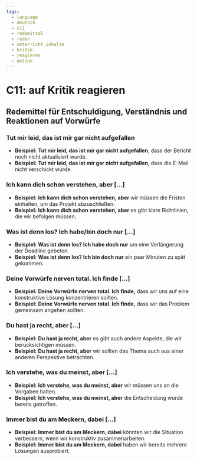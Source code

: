 ```yaml
---
tags:
  - language
  - deutsch
  - c11
  - redemittel
  - reden
  - unterricht_inhalte
  - kritik
  - reagieren
  - online
---
```



# C11: auf Kritik reagieren

## Redemittel für Entschuldigung, Verständnis und Reaktionen auf Vorwürfe

### Tut mir leid, das ist mir gar nicht aufgefallen

- __Beispiel:__ __Tut mir leid, das ist mir gar nicht aufgefallen__, dass der Bericht noch nicht aktualisiert wurde.
- __Beispiel:__ __Tut mir leid, das ist mir gar nicht aufgefallen__, dass die E-Mail nicht verschickt wurde.

### Ich kann dich schon verstehen, aber [...]

- __Beispiel:__ __Ich kann dich schon verstehen, aber__ wir müssen die Fristen einhalten, um das Projekt abzuschließen.
- __Beispiel:__ __Ich kann dich schon verstehen, aber__ es gibt klare Richtlinien, die wir befolgen müssen.

### Was ist denn los? Ich habe/bin doch nur [...]

- __Beispiel:__ __Was ist denn los? Ich habe doch nur__ um eine Verlängerung der Deadline gebeten.
- __Beispiel:__ __Was ist denn los? Ich bin doch nur__ ein paar Minuten zu spät gekommen.

### Deine Vorwürfe nerven total. Ich finde [...]

- __Beispiel:__ __Deine Vorwürfe nerven total. Ich finde,__ dass wir uns auf eine konstruktive Lösung konzentrieren sollten.
- __Beispiel:__ __Deine Vorwürfe nerven total. Ich finde,__ dass wir das Problem gemeinsam angehen sollten.

### Du hast ja recht, aber [...]

- __Beispiel:__ __Du hast ja recht, aber__ es gibt auch andere Aspekte, die wir berücksichtigen müssen.
- __Beispiel:__ __Du hast ja recht, aber__ wir sollten das Thema auch aus einer anderen Perspektive betrachten.

### Ich verstehe, was du meinst, aber [...]

- __Beispiel:__ __Ich verstehe, was du meinst, aber__ wir müssen uns an die Vorgaben halten.
- __Beispiel:__ __Ich verstehe, was du meinst, aber__ die Entscheidung wurde bereits getroffen.

### Immer bist du am Meckern, dabei [...]

- __Beispiel:__ __Immer bist du am Meckern, dabei__ könnten wir die Situation verbessern, wenn wir konstruktiv zusammenarbeiten.
- __Beispiel:__ __Immer bist du am Meckern, dabei__ haben wir bereits mehrere Lösungen ausprobiert.

